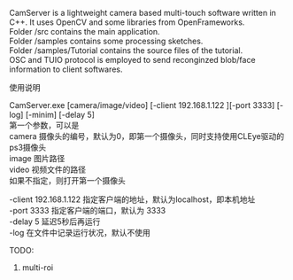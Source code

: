 ﻿CamServer is a lightweight camera based multi-touch software written in C++.
It uses OpenCV and some libraries from OpenFrameworks.  
Folder /src contains the main application.   
Folder /samples contains some processing sketches.  
Folder /samples/Tutorial contains the source files of the tutorial.  
OSC and TUIO protocol is employed to send reconginzed blob/face information to client softwares.  

使用说明


CamServer.exe [camera/image/video] [-client 192.168.1.122 ][-port 3333] [-log] [-minim] [-delay 5]  
第一个参数，可以是  
camera		摄像头的编号，默认为0，即第一个摄像头，同时支持使用CLEye驱动的ps3摄像头  
image		图片路径  
video		视频文件的路径  
如果不指定，则打开第一个摄像头   

-client 192.168.1.122	指定客户端的地址，默认为localhost，即本机地址  
-port 3333	指定客户端的端口，默认为 3333  
-delay	5	延迟5秒后再运行  
-log 		在文件中记录运行状况，默认不使用  

TODO:
1. multi-roi 